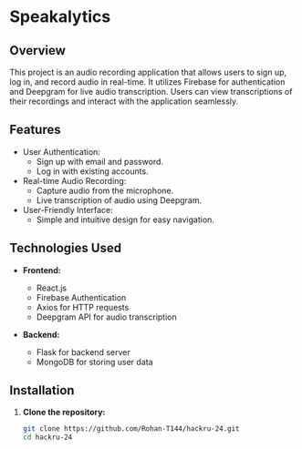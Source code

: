 # Speakalytics

## Overview

This project is an audio recording application that allows users to sign up, log in, and record audio in real-time. It utilizes Firebase for authentication and Deepgram for live audio transcription. Users can view transcriptions of their recordings and interact with the application seamlessly.

## Features

- User Authentication:
  - Sign up with email and password.
  - Log in with existing accounts.
- Real-time Audio Recording:
  - Capture audio from the microphone.
  - Live transcription of audio using Deepgram.
- User-Friendly Interface:
  - Simple and intuitive design for easy navigation.

## Technologies Used

- **Frontend:**
  - React.js
  - Firebase Authentication
  - Axios for HTTP requests
  - Deepgram API for audio transcription

- **Backend:**
  - Flask for backend server
  - MongoDB for storing user data

## Installation

1. **Clone the repository:**
   ```bash
   git clone https://github.com/Rohan-T144/hackru-24.git
   cd hackru-24
   ```
